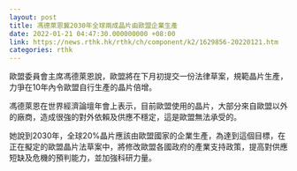 ```yaml
---
layout: post
title: 馮德萊恩冀2030年全球兩成晶片由歐盟企業生產
date: 2022-01-21 04:47:30.000000000 +08:00
link: https://news.rthk.hk/rthk/ch/component/k2/1629856-20220121.htm
categories: rthk
---
```


歐盟委員會主席馮德萊恩說，歐盟將在下月初提交一份法律草案，規範晶片生產，力爭在10年內令歐盟自行生產的晶片倍增。

馮德萊恩在世界經濟論壇年會上表示，目前歐盟使用的晶片，大部分來自歐盟以外的廠商，造成很強的對外依賴及供應不穩定，這是歐盟無法承受的。

她說到2030年，全球20%晶片應該由歐盟國家的企業生產，為達到這個目標，在正在擬定的歐盟晶片法草案中，將修改歐盟各國政府的產業支持政策，提高對供應短缺及危機的預判能力，並加強科研力量。
